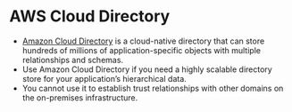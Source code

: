 # AWS Cloud Directory
- [Amazon Cloud Directory](https://aws.amazon.com/cloud-directory/) is a cloud-native directory that can store hundreds of millions of application-specific objects with multiple relationships and schemas. 
- Use Amazon Cloud Directory if you need a highly scalable directory store for your application’s hierarchical data. 
- You cannot use it to establish trust relationships with other domains on the on-premises infrastructure. 